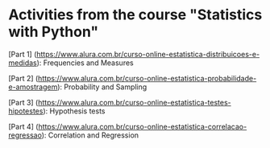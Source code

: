 # Activities from the course "Statistics with Python"

[Part 1] (https://www.alura.com.br/curso-online-estatistica-distribuicoes-e-medidas): Frequencies and Measures

[Part 2] (https://www.alura.com.br/curso-online-estatistica-probabilidade-e-amostragem): Probability and Sampling


[Part 3] (https://www.alura.com.br/curso-online-estatistica-testes-hipotestes): Hypothesis tests

[Part 4] (https://www.alura.com.br/curso-online-estatistica-correlacao-regressao): Correlation and Regression
